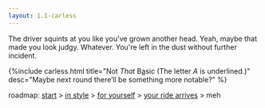 ```yaml
---
layout: 1.1-carless
---
```

The driver squints at you like you've grown another head. Yeah, maybe that made you look judgy. Whatever. You're left in the dust without further incident.

{%include carless.html
	title="Not <em>That</em> B<u>a</u>sic<span class='x'> (The letter <i>A</i> is underlined.)</span>"
	desc="Maybe next round there’ll be something more notable?"
%}

<nav class="wrap" id="end">
	<p>roadmap: <a href="{%include url.html%}/carless/go">start</a> > <a href="{%include url.html%}/carless/1a">in style</a> > <a href="{%include url.html%}/carless/1a2">for yourself</a> > <a href="{%include url.html%}/carless/1a2a-go">your ride arrives</a> > meh</p>
</nav>